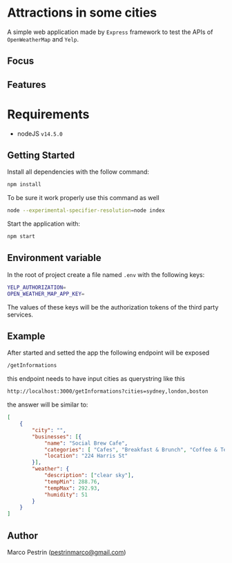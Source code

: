 # Attractions in some cities
A simple web application made by `Express` framework to test the APIs of `OpenWeatherMap` and `Yelp`.

## Focus

## Features

# Requirements
- nodeJS `v14.5.0`
## Getting Started
Install all dependencies with the follow command:
```bash
npm install
```
To be sure it work properly use this command as well
```bash
node --experimental-specifier-resolution=node index
```
Start the application with:
```bash
npm start
```
## Environment variable
In the root of project create a file named `.env` with the following keys:
```bash
YELP_AUTHORIZATION=
OPEN_WEATHER_MAP_APP_KEY=
```
The values of these keys will be the authorization tokens of the third party services.

## Example
After started and setted the app the following endpoint will be exposed
```bash
/getInformations
```
this endpoint needs to have input cities as querystring like this
```bash
http://localhost:3000/getInformations?cities=sydney,london,boston
```
the answer will be similar to:
```json
[
    {
        "city": "",
        "businesses": [{
            "name": "Social Brew Cafe",
            "categories": [ "Cafes", "Breakfast & Brunch", "Coffee & Tea" ],
            "location": "224 Harris St"
        }],
        "weather": {
            "description": ["clear sky"],
            "tempMin": 288.76,
            "tempMax": 292.93,
            "humidity": 51
        }
    }
]
```

## Author
Marco Pestrin (pestrinmarco@gmail.com)
